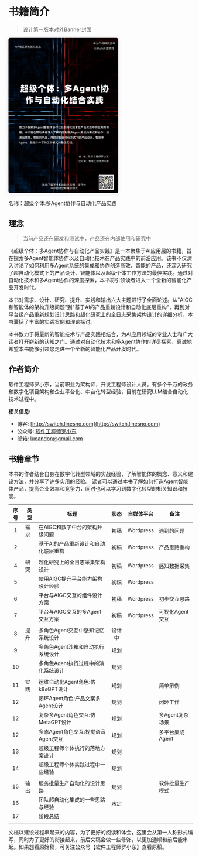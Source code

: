 # 书籍简介

> 设计第一版本对外Banner封面

<img src="/book-cover.png" style="
    width: 300px;
    border-radius: 5px;
    box-shadow: 0 2px 12px 0 rgba(0,0,0,.1);
">

名称：超级个体:多Agent协作与自动化产品实践

## 理念

> 当前产品还在研发和测试中，产品还在内部使用和研究中

《超级个体：多Agent协作与自动化产品实践》是一本聚焦于AI应用层的书籍，旨在探索多Agent智能体协作以及自动化技术在产品实践中的前沿应用。该书不仅深入讨论了如何利用多Agent系统的集成和协作创造高效、智能的产品，还深入研究了超自动化模式下的产品设计、智能体以及超级个体工作方法的最佳实践。通过对自动化技术和多Agent协作的深度探索，本书将引领读者进入一个全新的智能化产品开发时代。

本书对需求、设计、研究、提升、实践和输出六大主题进行了全面论述。从"AIGC和智能体的架构升级问题"到"基于AI的产品重新设计和自动化底层重构"，再到对平台级产品重新规划设计思路和超化研究上的全日志采集架构设计的详细分析，本书囊括了丰富的实践案例和理论探讨。

本书致力于将最新的智能技术与产品实践相结合，为AI应用领域的专业人士和广大读者打开崭新的认知之门。通过对自动化技术和多Agent协作的详尽探索，真诚地希望本书能够引领您走进一个全新的智能化产品开发时代。


## 作者简介

软件工程师罗小东，当前职业为架构师，开发工程师设计人员。有多个千万的政务和数字化项目架构和企业平台化、中台化转型经验，目前在研究LLM结合自动化技术过程中。

**相关信息:**

- 博客: [http://switch.linesno.com](http://switch.linesno.com)
- 公众号: [软件工程师罗小东](https://mp.weixin.qq.com/s/QwStapU73BJ3eklh-sVZMA)
- 邮箱: [luoandon@gmail.com](mailto:luoandon@gmail.com)

## 书籍章节

本书的作者结合自身在数字化转型领域的实战经验，了解智能体的概念、意义和建设方法，并分享了许多实用的经验。
读者可以通过本书了解如何打造Agent智能体产品，提高企业效率和竞争力，同时也可以学习到数字化转型的相关知识和技能。

| 序号 | 类型 | 标题                                 | 状态   | 自媒体平台 | 备注             |
|:----:|------|--------------------------------------|:------:|------------|------------------|
| 1    | 需求 | 在AIGC和数字中台的架构升级问题       | 初稿   | Wordpress  | 遇到的问题       |
| 2    |      | 基于AI的产品重新设计和自动化底层重构 | 初稿   | Wordpress  | 产品思路重构     |
|      |      |                                      |        |            |                  |
| 4    | 研究 | 超化研究上的全日志采集架构设计       | 初稿   | Wordpress  | 感知数据采集     |
| 5    |      | 使用AIGC提升平台能力架构设计经验     | 初稿   | Wordpress  |                  |
| 6    |      | 平台与AIGC交互的组件设计方案         | 初稿   | Wordpress  | 初步交互思路     |
| 7    |      | 平台与AIGC交互的多Agent交互方案      | 初稿   | Wordpress  | 可视化Agent交互  |
|      |      |                                      |        |            |                  |
| 8    | 提升 | 多角色Agent交互中感知记忆系统设计    | 设计中 |            |                  |
| 9    |      | 多角色Agent沙箱和自动执行系统设计    | 规划   |            |                  |
| 10   |      | 多角色Agent执行过程中的演化系统设计  | 规划   |            |                  |
|      |      |                                      |        |            |                  |
| 11   | 实践 | 运维自动化Agent角色:仿k8sGPT设计     | 规划   |            | 简单示例         |
| 12   |      | 闭环Agent角色:产品文案多Agent设计    | 规划   |            | 闭环工作         |
| 12   |      | 复杂多Agent角色交互:仿MetaGPT设计    | 规划   |            | 多Agent复杂场景  |
| 12   |      | 多态Agent角色交互:视觉语音Agent交互  | 规划   |            | 多平台集成Agent  |
| 13   |      | 超级工程师个体执行的落地方案设计     | 规划   |            |                  |
| 14   |      | 超级工程师个体实践过程中一些经验     | 规划   |            |                  |
|      |      |                                      |        |            |                  |
| 15   | 输出 | 服务批量生产自动化的设计思路         | 规划   |            | 软件批量生产模式 |
| 16   |      | 团队超自动化集成的一些思路与经验     | 未定   |            |                  |
| 17   |      | 阶段总结                             |        |            |                  |
|      |      |                                      |        |            |                  |

文档以建设过程串起来的内容，为了更好的阅读和体会，这里会从第一人称形式编写，同时为了更好的衔接起来，前后文稿会做一些修饰，以更加通顺和前后能串起。如果想看原始稿，可关注公众号【软件工程师罗小东】查看原稿。

